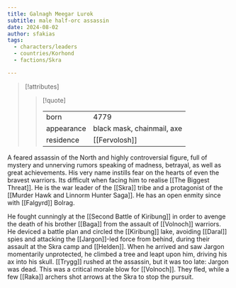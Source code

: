 ```yaml
---
title: Galnagh Meegar Lurok
subtitle: male half-orc assassin
date: 2024-08-02
author: sfakias
tags:
  - characters/leaders
  - countries/Korhond
  - factions/Skra

---
```

> [!attributes]
> 
> > [!quote]
> >
> > | | |
> > | --- | --- |
> > | born | 4779 |
> > | appearance | black mask, chainmail, axe |
> > | residence | [[Fervolosh]] |

A feared assassin of the North and highly controversial figure, full of mystery and unnerving rumors speaking of madness, betrayal, as well as great achievements. His very name instills fear on the hearts of even the bravest warriors. Its difficult when facing him to realise [[The Biggest Threat]]. He is the war leader of the [[Skra]] tribe and a protagonist of the [[Murder Hawk and Linnorm Hunter Saga]]. He has an open enmity since with [[Falgyrd]] Bolrag.

He fought cunningly at the [[Second Battle of Kiribung]] in order to avenge the death of his brother [[Baga]] from the assault of [[Volnoch]] warriors. He deviced a battle plan and circled the [[Kiribung]] lake, avoiding [[Daral]] spies and attacking the [[Jargon]]-led force from behind, during their assault at the Skra camp and [[Helden]]. When he arrived and saw Jargon momentarily unprotected, he climbed a tree and leapt upon him, driving his ax into his skull. [[Trygg]] rushed at the assassin, but it was too late: Jargon was dead. This was a critical morale blow for [[Volnoch]]. They fled, while a few [[Raka]] archers shot arrows at the Skra to stop the pursuit.